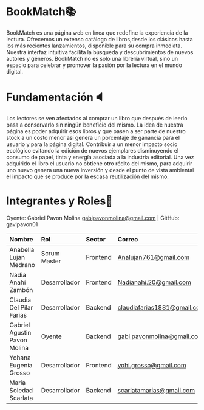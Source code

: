 # BookMatch📚

BookMatch es una página web en línea que redefine la experiencia de la lectura. Ofrecemos un extenso catálogo de libros,desde los clásicos hasta los más recientes lanzamientos, disponible para su compra inmediata. Nuestra interfaz intuitiva facilita la búsqueda y descubrimientos de nuevos autores y géneros. BookMatch no es solo una librería virtual, sino un espacio para celebrar y promover la pasión por la lectura en el mundo digital.

# Fundamentación🔈

Los lectores se ven afectados al comprar un libro que después de leerlo pasa a conservarlo sin ningún beneficio del mismo. La idea de nuestra página es poder adquirir esos libros y que pasen a ser parte de nuestro stock a un costo menor así genera un porcentaje de ganancia para el usuario y para la página digital. Contribuir a un menor impacto socio ecológico evitando la edición de nuevos ejemplares disminuyendo el consumo de papel, tinta y energía asociada a la industria editorial.  Una vez adquirido el libro el usuario no obtiene otro rédito del mismo, para adquirir uno nuevo genera una nueva inversión y desde el punto de vista ambiental el impacto que se produce por la escasa reutilización del mismo.

# Integrantes y Roles👥

Oyente: Gabriel Pavon Molina [gabipavonmolina@gmail.com](mailto:gabipavonmolina@gmail.com) | GitHub: gavipavon01


| Nombre                       | Rol           | Sector   | Correo                      | Github               | DNI      |
| :--------------------------- | :------------ | :------- | :-------------------------- | :------------------- | :------- |
| Anabella Lujan Medrano       | Scrum Master  | Frontend | Analujan761@gmail.com       | Anaabella            | 46717059 |
| Nadia Anahí Zambón         | Desarrollador | Frontend | Nadianahi.20@gmail.com      | Nadiazambon          | 32589779 |
| Claudia Del Pilar Farias     | Desarrollador | Backend  | claudiafarias1881@gmail.com | Claudiafarias2022    | 28432825 |
| Gabriel Agustin Pavon Molina | Oyente        | Backend  | gabi.pavonmolina@gmail.com  | gabipavon01          | 43273165 |
| Yohana Eugenia Grosso        | Desarrollador | Frontend | yohi.grosso@gmail.com       | yohigf               | 33061552 |
| Maria Soledad Scarlata       | Desarrollador | Backend  | scarlatamarias@gmail.com    | mariasoledadscarlata | 21967307 |
